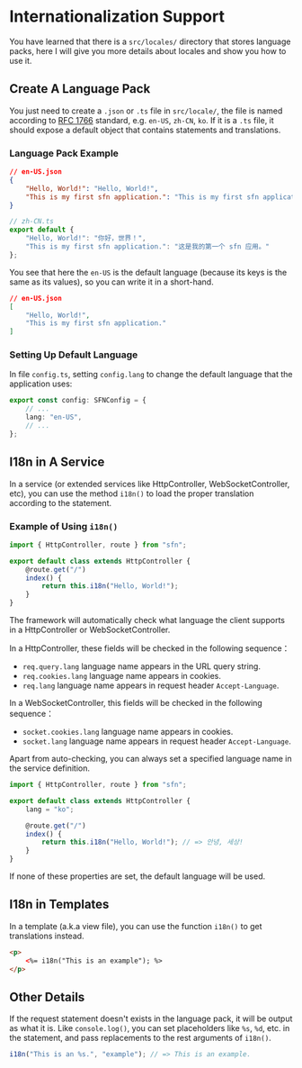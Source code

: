 <!-- title: Internationalization; order: 14 -->
# Internationalization Support

You have learned that there is a `src/locales/` directory that stores 
language packs, here I will give you more details about locales and show you 
how to use it.

## Create A Language Pack

You just need to create a `.json` or `.ts` file in `src/locale/`, the file is 
named according to [RFC 1766](https://www.ietf.org/rfc/rfc1766.txt) standard, 
e.g. `en-US`, `zh-CN`, `ko`. If it is a `.ts` file, it should expose a default 
object that contains statements and translations.

### Language Pack Example

```json
// en-US.json
{
    "Hello, World!": "Hello, World!",
    "This is my first sfn application.": "This is my first sfn application."
}
```

```typescript
// zh-CN.ts
export default {
    "Hello, World!": "你好，世界！",
    "This is my first sfn application.": "这是我的第一个 sfn 应用。"
};
```

You see that here the `en-US` is the default language (because its keys is the
same as its values), so you can write it in a short-hand.

```json
// en-US.json
[
    "Hello, World!",
    "This is my first sfn application."
]
```

### Setting Up Default Language

In file `config.ts`, setting `config.lang` to change the default language that
the application uses:

```typescript
export const config: SFNConfig = {
    // ...
    lang: "en-US",
    // ...
};
```

## I18n in A Service

In a service (or extended services like HttpController, WebSocketController, 
etc), you can use the method `i18n()` to load the proper translation according
to the statement.

### Example of Using `i18n()`

```typescript
import { HttpController, route } from "sfn";

export default class extends HttpController {
    @route.get("/")
    index() {
        return this.i18n("Hello, World!");
    }
}
```

The framework will automatically check what language the client supports in a 
HttpController or WebSocketController.

In a HttpController, these fields will be checked in the following sequence：

- `req.query.lang` language name appears in the URL query string.
- `req.cookies.lang` language name appears in cookies.
- `req.lang` language name appears in request header `Accept-Language`.

In a WebSocketController, this fields will be checked in the following 
sequence：

- `socket.cookies.lang` language name appears in cookies.
- `socket.lang` language name appears in request header `Accept-Language`.

Apart from auto-checking, you can always set a specified language name in the 
service definition.

```typescript
import { HttpController, route } from "sfn";

export default class extends HttpController {
    lang = "ko";

    @route.get("/")
    index() {
        return this.i18n("Hello, World!"); // => 안녕, 세상!
    }
}
```

If none of these properties are set, the default language will be used.

## I18n in Templates

In a template (a.k.a view file), you can use the function `i18n()` to get 
translations instead.

```html
<p>
    <%= i18n("This is an example"); %>
</p>
```

## Other Details

If the request statement doesn't exists in the language pack, it will be 
output as what it is. Like `console.log()`, you can set placeholders like 
`%s`, `%d`, etc. in the statement, and pass replacements to the rest arguments
of `i18n()`.

```typescript
i18n("This is an %s.", "example"); // => This is an example.
```